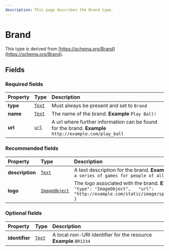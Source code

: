 ```yaml
---
description: This page describes the Brand type.
---
```


# Brand

This type is derived from [https://schema.org/Brand](https://schema.org/Brand).

## **Fields**

### **Required fields**

| Property | Type | Description |
| :--- | :--- | :--- |
| **type** |  [`Text`](https://schema.org/Text) |  Must always be present and set to `Brand` |
| **name** |  [`Text`](https://schema.org/Text) |  The name of the brand.  **Example**  `Play Ball!` |
| **url** |  [`url`](https://schema.org/url) |  A url where further information can be found for the brand.  **Example**  `http://example.com/play_ball` |

### **Recommended fields**

| Property | Type | Description |
| :--- | :--- | :--- |
| **description** |  [`Text`](https://schema.org/Text) |  A text description for the brand.  **Example**  `Play Ball! is a series of games for people of all abilities.` |
| **logo** |  [`ImageObject`](https://docs.openactive.io/data-model/types/imageobject) |  The logo associated with the brand.  **Example**  `{   "type": "ImageObject",   "url": "http://example.com/static/image/speedball_large.jpg" }` |

### **Optional fields**

| Property | Type | Description |
| :--- | :--- | :--- |
| **identifier** |  [`Text`](https://schema.org/Text) |  A local non-URI identifier for the resource  **Example**  `BR1234` |

